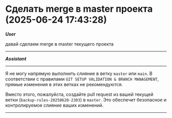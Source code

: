 <!-- Generated by SpecStory -->

# Сделать merge в master проекта (2025-06-24 17:43:28)

_**User**_

давай сделаем merge в master текущего проекта

---

_**Assistant**_



---

Я не могу напрямую выполнить слияние в ветку `master` или `main`. В соответствии с правилами `GIT SETUP VALIDATION & BRANCH MANAGEMENT`, прямые изменения в этих ветках не рекомендуются.

Вместо этого, пожалуйста, создайте pull request из вашей текущей ветки (`backup-rules-20250620-2303`) в `master`. Это обеспечит безопасное и контролируемое слияние ваших изменений.

---

